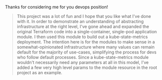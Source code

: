 Thanks for considering me for you devops position!


> This project was a lot of fun and I hope that you like what I've done with it. In order to demonstrate an understanding of abstracting infrastructure at the right level, I've gone ahead and expanded the original Terraform code into a single-container, single-pod application module. I then used this module to build out a kube-state-metrics deployment. The intention here is for the modules to make sense in a somewhat-opinionated infrastructure where many values can remain default for the majority of use-cases, simplifying the process for devs who follow default processes. Since a kube-state-metrics module wouldn't necessarily need any parameters at all in this model, I've added a few very high level params to the module resource in the root project as an example.  

